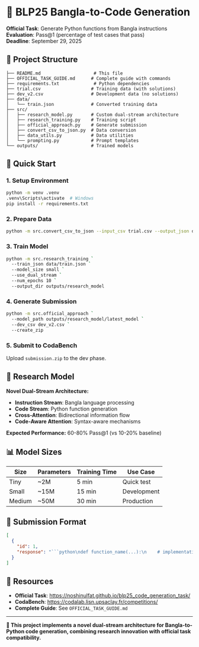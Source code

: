 # 🎯 BLP25 Bangla-to-Code Generation

**Official Task**: Generate Python functions from Bangla instructions  
**Evaluation**: Pass@1 (percentage of test cases that pass)  
**Deadline**: September 29, 2025

## **📁 Project Structure**

```
├── README.md                    # This file
├── OFFICIAL_TASK_GUIDE.md      # Complete guide with commands
├── requirements.txt             # Python dependencies
├── trial.csv                   # Training data (with solutions)
├── dev_v2.csv                  # Development data (no solutions)
├── data/
│   └── train.json              # Converted training data
├── src/
│   ├── research_model.py       # Custom dual-stream architecture
│   ├── research_training.py    # Training script
│   ├── official_approach.py    # Generate submission
│   ├── convert_csv_to_json.py  # Data conversion
│   ├── data_utils.py           # Data utilities
│   └── prompting.py            # Prompt templates
└── outputs/                    # Trained models
```

## **🚀 Quick Start**

### **1. Setup Environment**
```bash
python -m venv .venv
.venv\Scripts\activate  # Windows
pip install -r requirements.txt
```

### **2. Prepare Data**
```bash
python -m src.convert_csv_to_json --input_csv trial.csv --output_json data/train.json
```

### **3. Train Model**
```bash
python -m src.research_training `
  --train_json data/train.json `
  --model_size small `
  --use_dual_stream `
  --num_epochs 10 `
  --output_dir outputs/research_model
```

### **4. Generate Submission**
```bash
python -m src.official_approach `
  --model_path outputs/research_model/latest_model `
  --dev_csv dev_v2.csv `
  --create_zip
```

### **5. Submit to CodaBench**
Upload `submission.zip` to the dev phase.

## **🔬 Research Model**

**Novel Dual-Stream Architecture:**
- **Instruction Stream**: Bangla language processing
- **Code Stream**: Python function generation
- **Cross-Attention**: Bidirectional information flow
- **Code-Aware Attention**: Syntax-aware mechanisms

**Expected Performance:** 60-80% Pass@1 (vs 10-20% baseline)

## **📊 Model Sizes**

| Size | Parameters | Training Time | Use Case |
|------|------------|---------------|----------|
| Tiny | ~2M | 5 min | Quick test |
| Small | ~15M | 15 min | Development |
| Medium | ~50M | 30 min | Production |

## **📝 Submission Format**

```json
[
  {
    "id": 1,
    "response": "```python\ndef function_name(...):\n    # implementation\n    return result\n```"
  }
]
```

## **🔗 Resources**

- **Official Task**: https://noshinulfat.github.io/blp25_code_generation_task/
- **CodaBench**: https://codalab.lisn.upsaclay.fr/competitions/
- **Complete Guide**: See `OFFICIAL_TASK_GUIDE.md`

---

**🎯 This project implements a novel dual-stream architecture for Bangla-to-Python code generation, combining research innovation with official task compatibility.**
